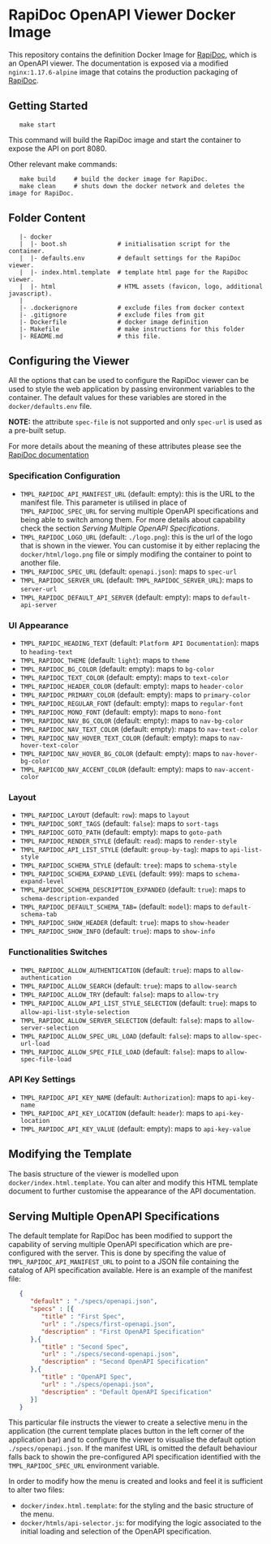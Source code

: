 # RapiDoc OpenAPI Viewer Docker Image

This repository contains the definition Docker Image for [RapiDoc](https://github.com/mrin9/RapiDoc), which is an OpenAPI viewer. The documentation is exposed via a modified `nginx:1.17.6-alpine` image that cotains the production packaging of [RapiDoc](https://github.com/mrin9/RapiDoc).

## Getting Started

```
   make start
```

This command will build the RapiDoc image and start the container to expose the API on port 8080. 

Other relevant make commands:

```
   make build     # build the docker image for RapiDoc.
   make clean	  # shuts down the docker network and deletes the image for RapiDoc.
```

## Folder Content

```
   |- docker
   |  |- boot.sh              # initialisation script for the container.
   |  |- defaults.env         # default settings for the RapiDoc viewer.
   |  |- index.html.template  # template html page for the RapiDoc viewer.
   |  |- html                 # HTML assets (favicon, logo, additional javascript).
   |
   |- .dockerignore           # exclude files from docker context
   |- .gitignore              # exclude files from git
   |- Dockerfile              # docker image definition
   |- Makefile                # make instructions for this folder
   |- README.md               # this file.
```


## Configuring the Viewer

All the options that can be used to configure the RapiDoc viewer can be used to style the web application by passing environment variables to the container. The default values for these variables are stored in the `docker/defaults.env` file.

**NOTE:** the attribute `spec-file` is not supported and only `spec-url` is used as a pre-built setup.

For more details about the meaning of these attributes please see the [RapiDoc documentation](https://mrin9.github.io/RapiDoc/api.html)

### Specification Configuration

- `TMPL_RAPIDOC_API_MANIFEST_URL` (default: empty): this is the URL to the manifest file. This parameter is utilised in place of `TMPL_RAPIDOC_SPEC_URL` for serving multiple OpenAPI specifications and being able to switch among them. For more details about capability check the section _Serving Multiple OpenAPI Specifications_.
- `TMPL_RAPIDOC_LOGO_URL` (default: `./logo.png`): this is the url of the logo that is shown in the viewer. You can customise it by either replacing the `docker/html/logo.png` file or simply modifing the container to point to another file.
- `TMPL_RAPIDOC_SPEC_URL` (default: `openapi.json`): maps to `spec-url`
- `TMPL_RAPIDOC_SERVER_URL` (default: `TMPL_RAPIDOC_SERVER_URL`): maps to `server-url`
- `TMPL_RAPIDOC_DEFAULT_API_SERVER` (default: empty): maps to `default-api-server`

### UI Appearance
- `TMPL_RAPIDC_HEADING_TEXT` (default: `Platform API Documentation`): maps to `heading-text`
- `TMPL_RAPIDOC_THEME` (default: `light`): maps to `theme`
- `TMPL_RAPIDOC_BG_COLOR` (default: empty): maps to `bg-color`
- `TMPL_RAPIDOC_TEXT_COLOR` (default: empty): maps to `text-color`
- `TMPL_RAPIDOC_HEADER_COLOR` (default: empty): maps to `header-color`
- `TMPL_RAPIDOC_PRIMARY_COLOR` (default: empty): maps to `primary-color`
- `TMPL_RAPIDOC_REGULAR_FONT` (default: empty): maps to `regular-font`
- `TMPL_RAPIDOC_MONO_FONT` (default: empty): maps to `mono-font`
- `TMPL_RAPIDOC_NAV_BG_COLOR` (default: empty): maps to `nav-bg-color`
- `TMPL_RAPIDOC_NAV_TEXT_COLOR` (default: empty): maps to `nav-text-color`
- `TMPL_RAPIDOC_NAV_HOVER_TEXT_COLOR` (default: empty): maps to `nav-hover-text-color`
- `TMPL_RAPIDOC_NAV_HOVER_BG_COLOR` (default: empty): maps to `nav-hover-bg-color`
- `TMPL_RAPICOD_NAV_ACCENT_COLOR` (default: empty): maps to `nav-accent-color`

### Layout
- `TMPL_RAPIDOC_LAYOUT` (default: `row`): maps to `layout`
- `TMPL_RAPIDOC_SORT_TAGS` (default: `false`): maps to `sort-tags`
- `TMPL_RAPIDOC_GOTO_PATH` (default: empty): maps to `goto-path`
- `TMPL_RAPIDOC_RENDER_STYLE` (default: `read`): maps to `render-style`
- `TMPL_RAPIDOC_API_LIST_STYLE` (default: `group-by-tag`): maps to `api-list-style`
- `TMPL_RAPIDOC_SCHEMA_STYLE` (default: `tree`): maps to `schema-style`
- `TMPL_RAPIDOC_SCHEMA_EXPAND_LEVEL` (default: `999`): maps to `schema-expand-level`
- `TMPL_RAPIDOC_SCHEMA_DESCRIPTION_EXPANDED` (default: `true`): maps to `schema-description-expanded`
- `TMPL_RAPIDOC_DEFAULT_SCHEMA_TAB=` (default: `model`): maps to `default-schema-tab`
- `TMPL_RAPIDOC_SHOW_HEADER` (default: `true`): maps to `show-header`
- `TMPL_RAPIDOC_SHOW_INFO` (default: `true`): maps to `show-info`

### Functionalities Switches
- `TMPL_RAPIDOC_ALLOW_AUTHENTICATION` (default: `true`): maps to `allow-authentication`
- `TMPL_RAPIDOC_ALLOW_SEARCH` (default: `true`): maps to `allow-search`
- `TMPL_RAPIDOC_ALLOW_TRY` (default: `false`): maps to `allow-try`
- `TMPL_RAPIDOC_ALLOW_API_LIST_STYLE_SELECTION` (default: `true`): maps to `allow-api-list-style-selection`
- `TMPL_RAPIDOC_ALLOW_SERVER_SELECTION` (default: `false`): maps to `allow-server-selection`
- `TMPL_RAPIDOC_ALLOW_SPEC_URL_LOAD` (default: `false`): maps to `allow-spec-url-load`
- `TMPL_RAPIDOC_ALLOW_SPEC_FILE_LOAD` (default: `false`): maps to `allow-spec-file-load`

### API Key Settings
- `TMPL_RAPIDOC_API_KEY_NAME` (default: `Authorization`): maps to `api-key-name`
- `TMPL_RAPIDOC_API_KEY_LOCATION` (default: `header`): maps to `api-key-location`
- `TMPL_RAPIDOC_API_KEY_VALUE` (default: empty): maps to `api-key-value`


## Modifying the Template

The basis structure of the viewer is modelled upon `docker/index.html.template`. You can alter and modify this HTML template document to further customise the appearance of the API documentation. 

## Serving Multiple OpenAPI Specifications

The default template for RapiDoc has been modified to support the capability of serving multiple OpenAPI specification which are pre-configured with the server. This is done by specifing the value of `TMPL_RAPIDOC_API_MANIFEST_URL` to point to a JSON file containing the catalog of API specification available. Here is an example of the manifest file:

```json
   {
      "default" : "./specs/openapi.json",
      "specs" : [{
         "title" : "First Spec",
         "url" : "./specs/first-openapi.json",
         "description" : "First OpenAPI Specification"
      },{
         "title" : "Second Spec",
         "url" : "./specs/second-openapi.json",
         "description" : "Second OpenAPI Specification"
      },{
         "title" : "OpenAPI Spec",
         "url" : "./specs/openapi.json",
         "description" : "Default OpenAPI Specification"
      }] 
   }
```
This particular file instructs the viewer to create a selective menu in the application (the current template places button in the left corner of the application bar) and to configure the viewer to visualise the default option `./specs/openapi.json`.  If the manifest URL is omitted the default behaviour falls back to showin the pre-configured API specification identified with the `TMPL_RAPIDOC_SPEC_URL` environment variable.

In order to modify how the menu is created and looks and feel it is sufficient to alter two files:
- `docker/index.html.template`: for the styling and the basic structure of the menu.
- `docker/htmls/api-selector.js`: for modifying the logic associated to the initial loading and selection of the OpenAPI specification.
